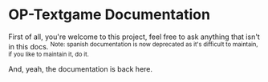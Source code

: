 # OP-Textgame Documentation

First of all, you're welcome to this project, feel free to ask anything that isn't in this docs.
<sup>Note: spanish documentation is now deprecated as it's difficult to maintain, if you like to maintain it, do it.</sup>

And, yeah, the documentation is back here.
